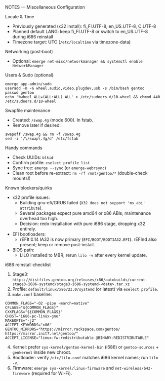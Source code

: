 NOTES — Miscellaneous Configuration

Locale & Time
- Previously generated (x32 install): fi_FI.UTF-8, en_US.UTF-8, C.UTF-8
- Planned default LANG: keep fi_FI.UTF-8 or switch to en_US.UTF-8 during i686 reinstall
- Timezone target: UTC (`/etc/localtime` via timezone-data)

Networking (post‑boot)
- Optional: `emerge net-misc/networkmanager && systemctl enable NetworkManager`

Users & Sudo (optional)
```
emerge app-admin/sudo
useradd -m -G wheel,audio,video,plugdev,usb -s /bin/bash gentoo
passwd gentoo
echo '%wheel ALL=(ALL:ALL) ALL' > /etc/sudoers.d/10-wheel && chmod 440 /etc/sudoers.d/10-wheel
```

Swapfile maintenance
- Created: `/swap.4g` (mode 600). In fstab.
- Remove later if desired:
```
swapoff /swap.4g && rm -f /swap.4g
sed -i '/\/swap\.4g/d' /etc/fstab
```

Handy commands
- Check UUIDs: `blkid`
- Confirm profile: `eselect profile list`
- Sync tree: `emerge --sync` (or `emerge-webrsync`)
- Clean root before re-extract: `rm -rf /mnt/gentoo/*` (double-check mounts!)

Known blockers/quirks
- x32 profile issues:
  - Building gnu-efi/GRUB failed (`X32 does not support 'ms_abi' attribute`).
  - Several packages expect pure amd64 or x86 ABIs; maintenance overhead too high.
  - Decision: redo installation with pure i686 stage, dropping x32 entirely.
- EFI bootloaders:
  - rEFIt 0.14 IA32 is now primary (`EFI/BOOT/BOOTIA32.EFI`). rEFInd also present; keep or remove post-install.
- BIOS path:
  - LILO installed to MBR; rerun `lilo -v` after every kernel update.

i686 reinstall checklist
1. Stage3: `https://distfiles.gentoo.org/releases/x86/autobuilds/current-stage3-i686-systemd/stage3-i686-systemd-<date>.tar.xz`
2. Profile: `default/linux/x86/23.0/systemd` (or latest) via `eselect profile`.
3. `make.conf` baseline:
```
COMMON_FLAGS="-O2 -pipe -march=native"
CFLAGS="${COMMON_FLAGS}"
CXXFLAGS="${COMMON_FLAGS}"
CHOST="i686-pc-linux-gnu"
MAKEOPTS="-j2"
ACCEPT_KEYWORDS="x86"
GENTOO_MIRRORS="https://mirror.rackspace.com/gentoo/ https://mirror.init7.net/gentoo/"
ACCEPT_LICENSE="linux-fw-redistributable @BINARY-REDISTRIBUTABLE"
```
4. Kernel: prefer `sys-kernel/gentoo-kernel-bin` (i686) or `gentoo-sources` + `genkernel` inside new chroot.
5. Bootloader: verify `/etc/lilo.conf` matches i686 kernel names; run `lilo -v`.
6. Firmware: `emerge sys-kernel/linux-firmware` and `net-wireless/b43-firmware` (required for Wi-Fi).
